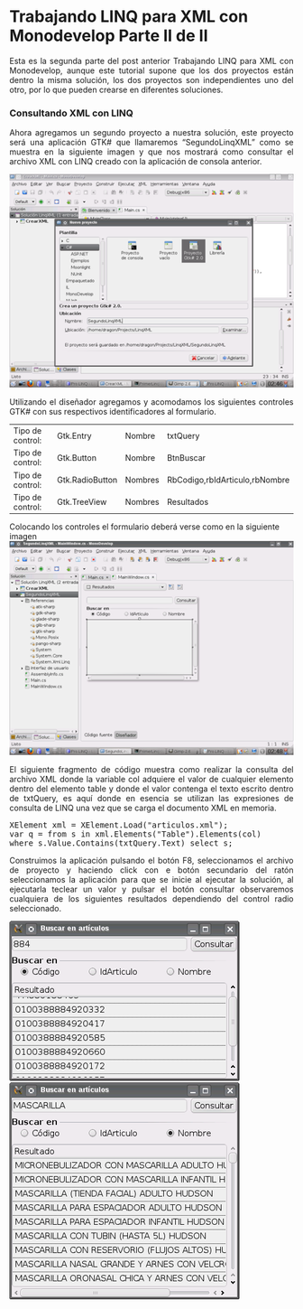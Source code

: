 # Trabajando LINQ para XML con Monodevelop Parte II de II

<p align="justify">
Esta es la segunda parte del post anterior Trabajando LINQ para XML con Monodevelop, aunque este tutorial supone que los dos proyectos están dentro la misma solución, los dos proyectos son independientes uno del otro, por lo que pueden crearse en diferentes soluciones.
</p>
<h3>Consultando XML con LINQ</h3>
<p align="justify">
Ahora agregamos un segundo proyecto a nuestra solución, este proyecto será una aplicación GTK# que llamaremos “SegundoLinqXML” como se muestra en la siguiente imagen y que nos mostrará como consultar el archivo XML con LINQ creado con la aplicación de consola anterior.
</p>
<img src="images/linqxml5.png">
<p align="justify">
Utilizando el diseñador agregamos y acomodamos los siguientes controles GTK# con sus respectivos identificadores al formulario.
</p>
<table>
<tr>
  <td>Tipo de control:</td>
  <td>Gtk.Entry</td>
  <td>Nombre</td>
  <td>txtQuery</td>
</tr>
<tr>
  <td>Tipo de control:</td>
  <td>Gtk.Button</td>
  <td>Nombre</td>
  <td>BtnBuscar</td>
</tr>
<tr>
  <td>Tipo de control:</td>
  <td>Gtk.RadioButton</td>
  <td>Nombres</td>
  <td>RbCodigo,rbIdArticulo,rbNombre</td>
</tr>
<tr>
  <td>Tipo de control:</td>
  <td>Gtk.TreeView</td>
  <td>Nombres</td>
  <td>Resultados</td>
</tr>
</table>

Colocando los controles el formulario deberá verse como en la siguiente imagen
<img src="images/linqxml6.png">
<p align="justify">
El siguiente fragmento de código muestra como realizar la consulta del archivo XML donde la variable col adquiere el valor de cualquier elemento dentro del elemento table y donde el valor contenga el texto escrito dentro de txtQuery, es aquí donde en esencia se utilizan las expresiones de consulta de LINQ una vez que se carga el documento XML en memoria.
</p>
<p>
<pre>
XElement xml = XElement.Load("articulos.xml");
var q = from s in xml.Elements("Table").Elements(col)
where s.Value.Contains(txtQuery.Text) select s;
</pre>
</p>
<p align="justify">
Construimos la aplicación pulsando el botón F8, seleccionamos el archivo de proyecto y haciendo click con e botón secundario del ratón seleccionamos la aplicación para que se inicie al ejecutar la solución, al ejecutarla teclear un valor y pulsar el botón consultar observaremos cualquiera de los siguientes resultados dependiendo del control radio seleccionado.
</p>
<img src="images/linqxml7.png">
<img src="images/linqxml8.png">

